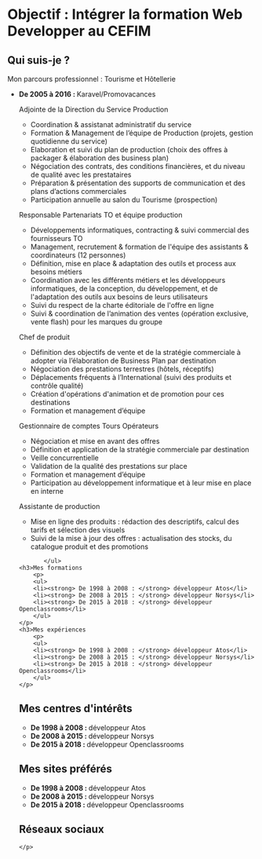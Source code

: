 <h1>Objectif : Intégrer la formation Web Developper au CEFIM</h1>

<h2><strong> Qui suis-je ? </strong></h2>      
    <p>Mon parcours professionnel : Tourisme et Hôtellerie</p>
    	<ul>
    	<li><strong> De 2005 à 2016 : </strong> Karavel/Promovacances</li>
            <p>Adjointe de la Direction du Service Production</p>
	<p>
            <ul>
                <li>Coordination & assistanat administratif du service</li>
                <li>Formation & Management de l’équipe de Production (projets, gestion quotidienne du service)</li>
                <li>Elaboration et suivi du plan de production (choix des offres à packager & élaboration des business plan)</li>
                <li>Négociation des contrats, des conditions financières, et du niveau de qualité avec les prestataires</li>
                <li>Préparation & présentation des supports de communication et des plans d’actions commerciales</li>                                   <li>Participation annuelle au salon du Tourisme (prospection)</li>
            </ul>
	</p>
            <p>Responsable Partenariats TO et équipe production</p>
            <ul>
                <li>Développements informatiques, contracting & suivi commercial des fournisseurs TO</li>
                <li>Management, recrutement & formation de l'équipe des assistants & coordinateurs (12 personnes)</li>
                <li>Définition, mise en place & adaptation des outils et process aux besoins métiers</li>
                <li>Coordination avec les différents métiers et les développeurs informatiques, de la conception, du développement, et                   de l'adaptation des outils aux besoins de leurs utilisateurs</li>
                <li>Suivi du respect de la charte éditoriale de l'offre en ligne</li>
                <li>Suivi & coordination de l’animation des ventes (opération exclusive, vente flash) pour les marques du groupe</li>
            </ul>
             <p>Chef de produit</p>
                <ul>
                <li>Définition des objectifs de vente et de la stratégie commerciale à adopter via l’élaboration de Business Plan par                       destination</li>
                <li>Négociation des prestations terrestres (hôtels, réceptifs)</li> 
                <li>Déplacements fréquents à l’International (suivi des produits et contrôle qualité)</li>
                <li>Création d'opérations d'animation et de promotion pour ces destinations</li>
                <li>Formation et management d’équipe</li>
            </ul>
            <p>Gestionnaire de comptes Tours Opérateurs</p>
                <ul>
			    <li>Négociation et mise en avant des offres</li> 
                <li>Définition et application de la stratégie commerciale par destination</li>
                <li>Veille concurrentielle</li>
                <li>Validation de la qualité des prestations sur place</li> 
                <li>Formation et management d’équipe</li>
                <li>Participation au développement informatique et à leur mise en place en interne</li>
            </ul>
            <p>Assistante de production</p>
            <ul>
                <li>Mise en ligne des produits : rédaction des descriptifs, calcul des tarifs et sélection des visuels</li>
                <li>Suivi de la mise à jour des offres : actualisation des stocks, du catalogue produit et des promotions</li>
            </ul>
            
                  
    	   </ul>
    <h3>Mes formations
        <p>
    	<ul>
    	<li><strong> De 1998 à 2008 : </strong> développeur Atos</li>
    	<li><strong> De 2008 à 2015 : </strong> développeur Norsys</li>	
    	<li><strong> De 2015 à 2018 : </strong> développeur Openclassrooms</li>	
    	</ul>
 	</p>   	
    <h3>Mes expériences
        <p>
    	<ul>
    	<li><strong> De 1998 à 2008 : </strong> développeur Atos</li>
    	<li><strong> De 2008 à 2015 : </strong> développeur Norsys</li>	
    	<li><strong> De 2015 à 2018 : </strong> développeur Openclassrooms</li>	
    	</ul>
 	</p>   	
<h2><strong> Mes centres d'intérêts </strong></h2>         
    <p>
    	<ul>
    	<li><strong> De 1998 à 2008 : </strong> développeur Atos</li>
    	<li><strong> De 2008 à 2015 : </strong> développeur Norsys</li>	
    	<li><strong> De 2015 à 2018 : </strong> développeur Openclassrooms</li>	
    	</ul>
 	</p>   	
<h2><strong> Mes sites préférés </strong></h2>       
<p>
    	<ul>
    	<li><strong> De 1998 à 2008 : </strong> développeur Atos</li>
    	<li><strong> De 2008 à 2015 : </strong> développeur Norsys</li>	
    	<li><strong> De 2015 à 2018 : </strong> développeur Openclassrooms</li>	
    	</ul>
 	</p>   	
<h2><strong> Réseaux sociaux </strong></h2>   
    <p>
    	
    </p>   
   
